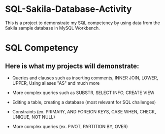 # SQL-Sakila-Database-Activity
This is a project to demonstrate my SQL competency by using data from the Sakila sample database in MySQL Workbench.

# SQL Competency
## Here is what my projects will demonstrate:

* Queries and clauses such as inserting comments, INNER JOIN, LOWER, UPPER, Using aliases "AS" and much more

* More complex queries such as SUBSTR, SELECT INFO, CREATE VIEW

* Editing a table, creating a database (most relevant for SQL challenges)
* Constraints (ex. PRIMARY, AND FOREIGN KEYS, CASE WHEN, CHECK, UNIQUE, NOT NULL)
* More complex queries (ex. PIVOT, PARTITION BY, OVER)
